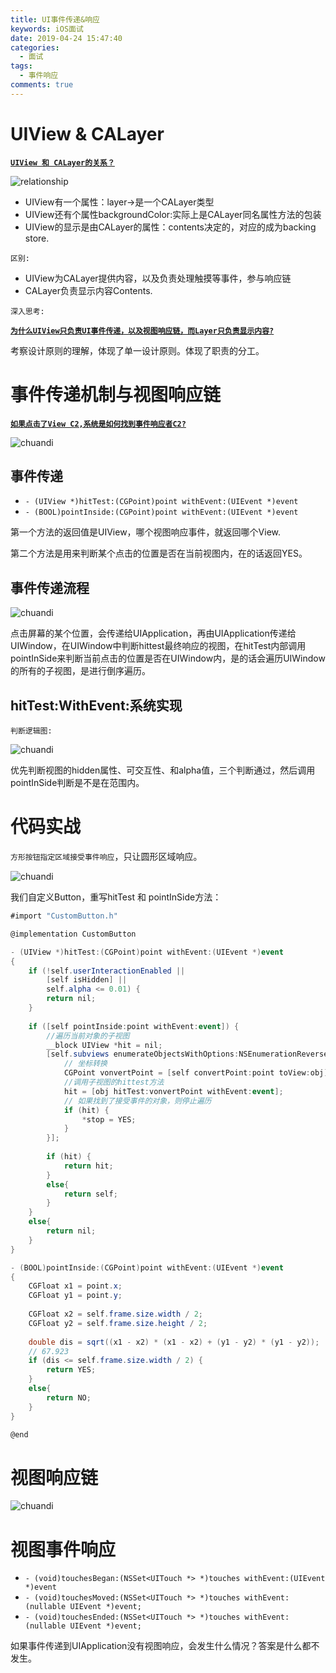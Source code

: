 ```yaml
---
title: UI事件传递&响应
keywords: iOS面试
date: 2019-04-24 15:47:40
categories: 
  - 面试
tags:
  - 事件响应
comments: true
---
```


# UIView & CALayer

**<u>`UIView 和 CALayer的关系？`</u>**

![relationship](https://raw.githubusercontent.com/HaviLee/Blog-Images/master/Tech/calayer.png)

- UIView有一个属性：layer->是一个CALayer类型
- UIView还有个属性backgroundColor:实际上是CALayer同名属性方法的包装
- UIView的显示是由CALayer的属性：contents决定的，对应的成为backing store.

`区别:`

- UIView为CALayer提供内容，以及负责处理触摸等事件，参与响应链
- CALayer负责显示内容Contents.

`深入思考:`

**<u>`为什么UIView只负责UI事件传递，以及视图响应链，而Layer只负责显示内容?`</u>**

考察设计原则的理解，体现了单一设计原则。体现了职责的分工。

# 事件传递机制与视图响应链

**<u>`如果点击了View C2,系统是如何找到事件响应者C2?`</u>**

![chuandi](https://raw.githubusercontent.com/HaviLee/Blog-Images/master/Tech/responsder.png)



## 事件传递

- `- (UIView *)hitTest:(CGPoint)point withEvent:(UIEvent *)event`
- `- (BOOL)pointInside:(CGPoint)point withEvent:(UIEvent *)event`

第一个方法的返回值是UIView，哪个视图响应事件，就返回哪个View.

第二个方法是用来判断某个点击的位置是否在当前视图内，在的话返回YES。

## 事件传递流程

![chuandi](https://raw.githubusercontent.com/HaviLee/Blog-Images/master/Tech/hittest.png)

点击屏幕的某个位置，会传递给UIApplication，再由UIApplication传递给UIWindow，在UIWindow中判断hittest最终响应的视图，在hitTest内部调用pointInSide来判断当前点击的位置是否在UIWindow内，是的话会遍历UIWindow的所有的子视图，是进行倒序遍历。

## hitTest:WithEvent:系统实现

`判断逻辑图:`

![chuandi](https://raw.githubusercontent.com/HaviLee/Blog-Images/master/Tech/luoji.png)

优先判断视图的hidden属性、可交互性、和alpha值，三个判断通过，然后调用pointInSide判断是不是在范围内。

# 代码实战

`方形按钮指定区域接受事件响应`，只让圆形区域响应。

![chuandi](https://raw.githubusercontent.com/HaviLee/Blog-Images/master/Tech/button.png)

我们自定义Button，重写hitTest 和 pointInSide方法：

```c#
#import "CustomButton.h"

@implementation CustomButton

- (UIView *)hitTest:(CGPoint)point withEvent:(UIEvent *)event
{
    if (!self.userInteractionEnabled ||
        [self isHidden] ||
        self.alpha <= 0.01) {
        return nil;
    }
    
    if ([self pointInside:point withEvent:event]) {
        //遍历当前对象的子视图
        __block UIView *hit = nil;
        [self.subviews enumerateObjectsWithOptions:NSEnumerationReverse usingBlock:^(__kindof UIView * _Nonnull obj, NSUInteger idx, BOOL * _Nonnull stop) {
            // 坐标转换
            CGPoint vonvertPoint = [self convertPoint:point toView:obj];
            //调用子视图的hittest方法
            hit = [obj hitTest:vonvertPoint withEvent:event];
            // 如果找到了接受事件的对象，则停止遍历
            if (hit) {
                *stop = YES;
            }
        }];
        
        if (hit) {
            return hit;
        }
        else{
            return self;
        }
    }
    else{
        return nil;
    }
}

- (BOOL)pointInside:(CGPoint)point withEvent:(UIEvent *)event
{
    CGFloat x1 = point.x;
    CGFloat y1 = point.y;
    
    CGFloat x2 = self.frame.size.width / 2;
    CGFloat y2 = self.frame.size.height / 2;
    
    double dis = sqrt((x1 - x2) * (x1 - x2) + (y1 - y2) * (y1 - y2));
    // 67.923
    if (dis <= self.frame.size.width / 2) {
        return YES;
    }
    else{
        return NO;
    }
}

@end
```

# 视图响应链

![chuandi](https://raw.githubusercontent.com/HaviLee/Blog-Images/master/Tech/responsderchain.png)

# 视图事件响应

- `- (void)touchesBegan:(NSSet<UITouch *> *)touches withEvent:(UIEvent *)event`
- `- (void)touchesMoved:(NSSet<UITouch *> *)touches withEvent:(nullable UIEvent *)event;`
- `- (void)touchesEnded:(NSSet<UITouch *> *)touches withEvent:(nullable UIEvent *)event;`

如果事件传递到UIApplication没有视图响应，会发生什么情况？答案是什么都不发生。

